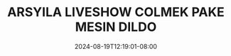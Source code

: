 --- 
title: "ARSYILA LIVESHOW COLMEK PAKE MESIN DILDO"
description: "streaming bokeh ARSYILA LIVESHOW COLMEK PAKE MESIN DILDO terbaru full terbaru"
date: 2024-08-19T12:19:01-08:00
file_code: "kdbe2i4xj0ut"
draft: false
cover: "vt8x2y947lrir3bv.jpg"
tags: ["ARSYILA", "LIVESHOW", "COLMEK", "PAKE", "MESIN", "DILDO", "bokep-indo", "bokep-viral", "bokep-ig"]
length: 3600
fld_id: "1483160"
foldername: "arsyila"
categories: ["arsyila"]
views: 0
---